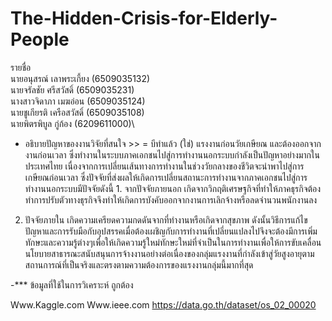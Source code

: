 # The-Hidden-Crisis-for-Elderly-People
รายชื่อ \
นายอนุสรณ์ เลาพระเกี้ยง (6509035132)\
นายจรัลชัย ศรีสวัสดิ์ (6509035231)\
นางสาวจิดาภา เมฆอ่อน (6509035124)\
 นายชูเกียรติ เครือสวัสดิ์ (6509035108)\
 นายพิตรพิบูล กู่ก้อง (6209611000)\
 
- อธิบายปัญหาของงานวิจัยที่สนใจ >> = บีทำแล้ว (ใช่)
แรงงานก่อนวัยเกษียณ และต้องออกจากงานก่อนเวลา ซึ่งทำงานในระบบภาคเอกชนไปสู่การทำงานนอกระบบกำลังเป็นปัญหาอย่างมากในประเทศไทย
เนื่องจากการเปลี่ยนเส้นทางการทำงานในช่วงวัยกลางของชีวิตจะนำพาไปสู่การเกษียณก่อนเวลา ซึ่งปัจจัยที่ส่งผลให้เกิดการเปลี่ยนสถานะการทำงานจากภาคเอกชนไปสู่การทำงานนอกระบบมีปัจจัยดังนี้ 1.  จากปัจจัยภายนอก เกิดจากวิกฤติเศรษฐกิจที่ทำให้ภาคธุรกิจต้องทำการปรับตัวทางธุรกิจจึงทำให้เกิดการบังคับออกจากงานการเลิกจ้างหรือลดจำนวนพนักงานลง
2. ปัจจัยภายใน เกิดความเครียดความกดดันจากที่ทำงานหรือเกิดจากสุขภาพ 
ดังนั้นวิธีการแก้ไขปัญหาและการรับมือกับอุปสรรคเมื่อต้องเผชิญกับการทำงานที่เปลี่ยนแปลงไปจึงจะต้องมีการเพิ่มทักษะและความรู้ต่างๆเพื่อให้เกิดความรู้ใหม่ทักษะใหม่ที่จำเป็นในการทำงานเพื่อให้การขับเคลื่อนนโยบายสาธารณะสนับสนุนการจ้างงานอย่างต่อเนื่องของกลุ่มแรงงานที่กำลังเข้าสู่วัยสูงอายุตามสถานการณ์ที่เป็นจริงและตรงตามความต้องการของแรงงานกลุ่มนี้มากที่สุด

-*** ข้อมูลที่ใช้ในการวิเคราะห์ ถูกต้อง

Www.Kaggle.com
Www.ieee.com
https://data.go.th/dataset/os_02_00020


 
